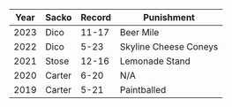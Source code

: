 Year|Sacko|Record|Punishment
----|-----|------|----------
2023|Dico  |11-17|Beer Mile
2022|Dico  |5-23 |Skyline Cheese Coneys
2021|Stose |12-16|Lemonade Stand
2020|Carter|6-20 |N/A
2019|Carter|5-21 |Paintballed
